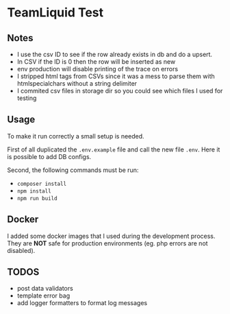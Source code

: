 # TeamLiquid Test

## Notes
- I use the csv ID to see if the row already exists in db and do a upsert.
- In CSV if the ID is 0 then the row will be inserted as new
- env production will disable printing of the trace on errors
- I stripped html tags from CSVs since it was a mess to parse them with htmlspecialchars without a string delimiter
- I commited csv files in storage dir so you could see which files I used for testing

## Usage
To make it run correctly a small setup is needed.

First of all duplicated the `.env.example` file and call the new file `.env`.
Here it is possible to add DB configs.

Second, the following commands must be run:
- `composer install`
- `npm install`
- `npm run build`

## Docker
I added some docker images that I used during the development process.
They are **NOT** safe for production environments (eg. php errors are not disabled).

## TODOS
- post data validators
- template error bag
- add logger formatters to format log messages
